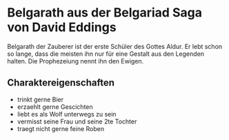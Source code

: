 # Belgarath aus der Belgariad Saga von David Eddings

Belgarath der Zauberer ist der erste Schüler des Gottes Aldur. Er lebt schon so lange, dass die meisten ihn nur für eine Gestalt aus den Legenden halten. Die Prophezeiung nennt ihn den Ewigen.

## Charaktereigenschaften

- trinkt gerne Bier
- erzaehlt gerne Gescichten
- liebt es als Wolf unterwegs zu sein
- vermisst seine Frau und seine 2te Tochter
- traegt nicht gerne feine Roben
